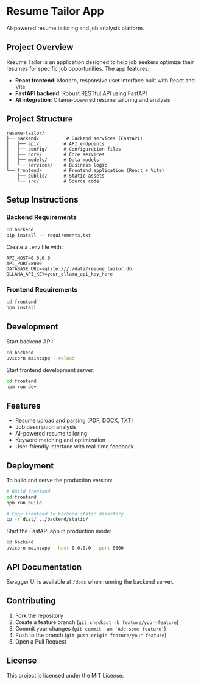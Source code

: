 # Resume Tailor App

AI-powered resume tailoring and job analysis platform.

## Project Overview

Resume Tailor is an application designed to help job seekers optimize their resumes for specific job opportunities. The app features:

- **React frontend**: Modern, responsive user interface built with React and Vite
- **FastAPI backend**: Robust RESTful API using FastAPI
- **AI integration**: Ollama-powered resume tailoring and analysis

## Project Structure

```
resume-tailor/
├── backend/          # Backend services (FastAPI)
│   ├── api/         # API endpoints
│   ├── config/      # Configuration files
│   ├── core/        # Core services
│   ├── models/      # Data models
│   └── services/    # Business logic
└── frontend/        # Frontend application (React + Vite)
    ├── public/      # Static assets
    └── src/         # Source code
```

## Setup Instructions

### Backend Requirements

```bash
cd backend
pip install -r requirements.txt
```

Create a `.env` file with:

```
API_HOST=0.0.0.0
API_PORT=8000
DATABASE_URL=sqlite:///./data/resume_tailor.db
OLLAMA_API_KEY=your_ollama_api_key_here
```

### Frontend Requirements

```bash
cd frontend
npm install
```

## Development

Start backend API:

```bash
cd backend
uvicorn main:app --reload
```

Start frontend development server:

```bash
cd frontend
npm run dev
```

## Features

- Resume upload and parsing (PDF, DOCX, TXT)
- Job description analysis
- AI-powered resume tailoring
- Keyword matching and optimization
- User-friendly interface with real-time feedback

## Deployment

To build and serve the production version:

```bash
# Build frontend
cd frontend
npm run build

# Copy frontend to backend static directory
cp -r dist/ ../backend/static/
```

Start the FastAPI app in production mode:

```bash
cd backend
uvicorn main:app --host 0.0.0.0 --port 8000
```

## API Documentation

Swagger UI is available at `/docs` when running the backend server.

## Contributing

1. Fork the repository
2. Create a feature branch (`git checkout -b feature/your-feature`)
3. Commit your changes (`git commit -am 'Add some feature'`)
4. Push to the branch (`git push origin feature/your-feature`)
5. Open a Pull Request

## License

This project is licensed under the MIT License.
